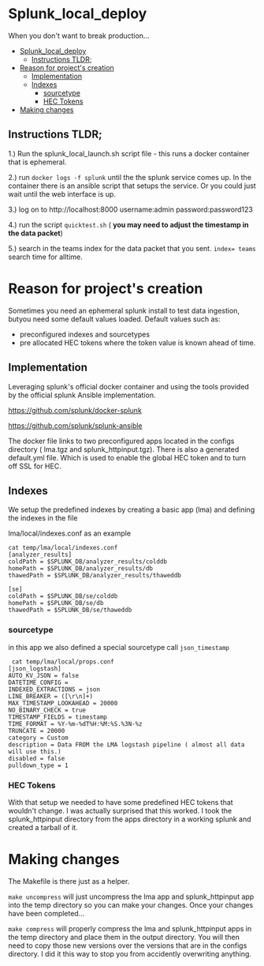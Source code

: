# Splunk_local_deploy

When you don't want to break production...

- [Splunk_local_deploy](#splunk--local--deploy)
  - [Instructions TLDR;](#instructions-tldr-)
- [Reason for project's creation](#reason-for-project-s-creation)
  - [Implementation](#implementation)
  - [Indexes](#indexes)
    - [sourcetype](#sourcetype)
    - [HEC Tokens](#hec-tokens)
- [Making changes](#making-changes)

## Instructions TLDR;

1.) Run the splunk_local_launch.sh script file - this runs a docker container that is ephemeral.

2.) run `docker logs -f splunk` until the the splunk service comes up. In the container there is an ansible script that setups the service. Or you could just wait until the web interface is up.

3.) log on to http://localhost:8000 username:admin password:password123

4.) run the script `quicktest.sh` ( **you may need to adjust the timestamp in the data packet**)

5.) search in the teams index for the data packet that you sent. `index= teams` search time for alltime.

# Reason for project's creation

Sometimes you need an ephemeral splunk install to test data ingestion, butyou need some default values loaded. Default values such as:

- preconfigured indexes and sourcetypes
- pre allocated HEC tokens where the token value is known ahead of time.

## Implementation

Leveraging splunk's official docker container and using the tools provided by the official splunk Ansible implementation.

https://github.com/splunk/docker-splunk

https://github.com/splunk/splunk-ansible

The docker file links to two preconfigured apps located in the configs directory ( lma.tgz and splunk_httpinput.tgz). There is also a generated default.yml file. Which is used to enable the global HEC token and to turn off SSL for HEC.

## Indexes

We setup the predefined indexes by creating a basic app (lma) and defining the indexes in the file

lma/local/indexes.conf as an example

```
cat temp/lma/local/indexes.conf
[analyzer_results]
coldPath = $SPLUNK_DB/analyzer_results/colddb
homePath = $SPLUNK_DB/analyzer_results/db
thawedPath = $SPLUNK_DB/analyzer_results/thaweddb

[se]
coldPath = $SPLUNK_DB/se/colddb
homePath = $SPLUNK_DB/se/db
thawedPath = $SPLUNK_DB/se/thaweddb

```

### sourcetype

in this app we also defined a special sourcetype call `json_timestamp`

```
 cat temp/lma/local/props.conf
[json_logstash]
AUTO_KV_JSON = false
DATETIME_CONFIG =
INDEXED_EXTRACTIONS = json
LINE_BREAKER = ([\r\n]+)
MAX_TIMESTAMP_LOOKAHEAD = 20000
NO_BINARY_CHECK = true
TIMESTAMP_FIELDS = timestamp
TIME_FORMAT = %Y-%m-%dT%H:%M:%S.%3N-%z
TRUNCATE = 20000
category = Custom
description = Data FROM the LMA logstash pipeline ( almost all data will use this.)
disabled = false
pulldown_type = 1

```

### HEC Tokens

With that setup we needed to have some predefined HEC tokens that wouldn't change.
I was actually surprised that this worked. I took the splunk_httpinput directory from the apps directory in a working splunk and created a tarball of it.

# Making changes

The Makefile is there just as a helper.

`make uncompress` will just uncompress the lma app and splunk_httpinput app into the temp directory so you can make your changes. Once your changes have been completed...

`make compress` will properly compress the lma and splunk_httpinput apps in the temp directory and place them in the output directory. You will then need to copy those new versions over the versions that are in the configs directory. I did it this way to stop you from accidently overwriting anything.
